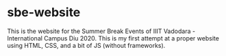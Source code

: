 # sbe-website
This is the website for the Summer Break Events of IIIT Vadodara - International Campus Diu 2020. This is my first attempt at a proper website using HTML, CSS, and a bit of JS (without frameworks).
